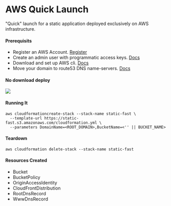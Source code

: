 
# AWS Quick Launch

"Quick" launch for a static application deployed exclusively on AWS infrastructure.


#### Prerequisits

- Register an AWS Account. [Register](https://portal.aws.amazon.com/billing/signup)
- Create an admin user with programmatic access keys. [Docs](https://docs.aws.amazon.com/IAM/latest/UserGuide/id_users_create.html#id_users_create_console)
- Download and set up AWS cli. [Docs](https://docs.aws.amazon.com/cli/latest/userguide/install-cliv2.html)
- Move your domain to route53 DNS name-servers. [Docs](https://docs.aws.amazon.com/Route53/latest/DeveloperGuide/MigratingDNS.html)

#### No download deploy

[<img src="https://s3.amazonaws.com/cloudformation-examples/cloudformation-launch-stack.png">](https://console.aws.amazon.com/cloudformation/home?region=us-east-1#/stacks/new?stackName=static-fast&templateURL=https://static-fast.s3.amazonaws.com/cloudformation.yml)

#### Running It
```
aws cloudformationcreate-stack --stack-name static-fast \
  --template-url https://static-fast.s3.amazonaws.com/cloudformation.yml \
  --parameters DomainName=<ROOT_DOMAIN>,BucketName=<'' || BUCKET_NAME>
```

#### Teardown

```
aws cloudformation delete-stack --stack-name static-fast
```

#### Resources Created

- Bucket
- BucketPolicy
- OriginAccessIdentity
- CloudFrontDistribution
- RootDnsRecord
- WwwDnsRecord
